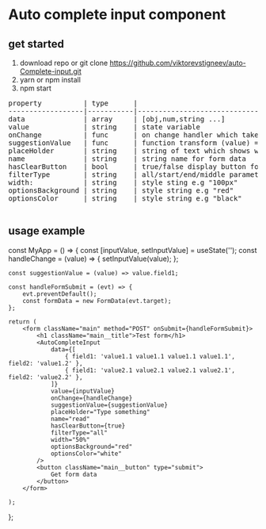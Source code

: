 # Auto complete input component

## get started

1. download repo or git clone https://github.com/viktorevstigneev/auto-Complete-input.git
2. yarn or npm install
3. npm start

<pre>
property          | type      |
------------------|-----------|----------------------------------------------------
data              | array     | [obj,num,string ...]
value             | string    | state variable
onChange          | func      | on change handler which takes in parameter value
suggestionValue   | func      | function transform (value) => value?.prop
placeHolder       | string    | string of text which shows when filed is empty
name              | string    | string name for form data
hasClearButton    | bool      | true/false display button for clearing filed value
filterType        | string    | all/start/end/middle parameter for auto complete
width:            | string    | style sting e.g "100px"
optionsBackground | string    | style string e.g "red"
optionsColor      | string    | style string e.g "black"

</pre>

## usage example

const MyApp = () => {
const [inputValue, setInputValue] = useState('');
const handleChange = (value) => {
setInputValue(value);
};

    const suggestionValue = (value) => value.field1;

    const handleFormSubmit = (evt) => {
    	evt.preventDefault();
    	const formData = new FormData(evt.target);
    };

    return (
    	<form className="main" method="POST" onSubmit={handleFormSubmit}>
    		<h1 className="main__title">Test form</h1>
    		<AutoCompleteInput
    			data={[
    				{ field1: 'value1.1 value1.1 value1.1 value1.1', field2: 'value1.2' },
    				{ field1: 'value2.1 value2.1 value2.1 value2.1', field2: 'value2.2' },
    			]}
    			value={inputValue}
    			onChange={handleChange}
    			suggestionValue={suggestionValue}
    			placeHolder="Type something"
    			name="read"
    			hasClearButton={true}
    			filterType="all"
    			width="50%"
    			optionsBackground="red"
    			optionsColor="white"
    		/>
    		<button className="main__button" type="submit">
    			Get form data
    		</button>
    	</form>

    );

};
